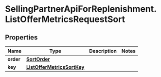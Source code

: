 # SellingPartnerApiForReplenishment.ListOfferMetricsRequestSort

## Properties

Name | Type | Description | Notes
------------ | ------------- | ------------- | -------------
**order** | [**SortOrder**](SortOrder.md) |  | 
**key** | [**ListOfferMetricsSortKey**](ListOfferMetricsSortKey.md) |  | 



